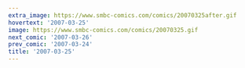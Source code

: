 ```yaml
---
extra_image: https://www.smbc-comics.com/comics/20070325after.gif
hovertext: '2007-03-25'
image: https://www.smbc-comics.com/comics/20070325.gif
next_comic: '2007-03-26'
prev_comic: '2007-03-24'
title: '2007-03-25'
---
```



